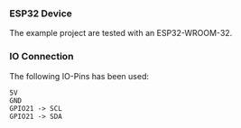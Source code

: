### ESP32 Device
The example project are tested with an ESP32-WROOM-32.

### IO Connection
The following IO-Pins has been used:  
```
5V  
GND  
GPIO21 -> SCL  
GPIO21 -> SDA  
```
